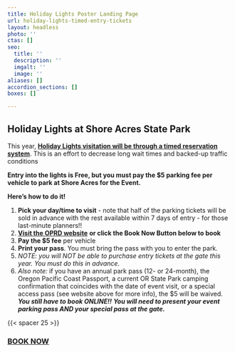 ```yaml
---
title: Holiday Lights Poster Landing Page
url: holiday-lights-timed-entry-tickets
layout: headless
photo: ''
ctas: []
seo:
  title: ''
  description: ''
  imgalt: ''
  image: ''
aliases: []
accordion_sections: []
boxes: []

---
```

## Holiday Lights at Shore Acres State Park

This year, [**Holiday Lights visitation will be through a timed reservation system**](https://oregonstateparks.reserveamerica.com/tourParkDetail.do?contractCode=OR&parkId=402381). This is an effort to decrease long wait times and backed-up traffic conditions

**Entry into the lights is Free, but you must pay the $5 parking fee per vehicle to park at Shore Acres for the Event.**

**Here’s how to do it!**

1. **Pick your day/time to visit** - note that half of the parking tickets will be sold in advance with the rest available within 7 days of entry - for those last-minute planners!!
2. [**Visit the OPRD website**](https://oregonstateparks.reserveamerica.com/tourParkDetail.do?contractCode=OR&parkId=402381) **or click the Book Now Button below to book** 
3. **Pay the $5 fee** per vehicle
4. **Print your pass**. You must bring the pass with you to enter the park.
5. _NOTE: you will NOT be able to purchase entry tickets at the gate this year. You must do this in advance_.
6. _Also note:_ if you have an annual park pass (12- or 24-month), the Oregon Pacific Coast Passport, a current OR State Park camping confirmation that coincides with the date of event visit, or a special access pass (see website above for more info), the $5 will be waived. **_You still have to book ONLINE!!_** **_You will need to present your event parking pass AND your special pass at the gate._**

{{< spacer 25 >}}

### [**BOOK NOW**](https://oregonstateparks.reserveamerica.com/tourParkDetail.do?contractCode=OR&parkId=402381)